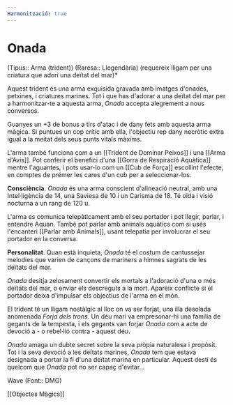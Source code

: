 ```yaml
---
Harmonització: true
---
```

# Onada

(Tipus:: Arma (trident)) (Raresa:: Llegendària) (requereix lligam per una criatura que adori una deïtat del mar)*

Aquest trident és una arma exquisida gravada amb imatges d'onades, petxines, i criatures marines. Tot i que has d'adorar a una deïtat del mar per a harmonitzar-te a aquesta arma, *Onada* accepta alegrement a nous conversos. 

Guanyes un +3 de bonus a tirs d'atac i de dany fets amb aquesta arma màgica. Si puntues un cop crític amb ella, l'objectiu rep dany necròtic extra igual a la meitat dels seus punts vitals màxims.

L'arma també funciona com a un [[Trident de Dominar Peixos]] i una [[Arma d'Avís]]. Pot conferir el benefici d'una [[Gorra de Respiració Aquàtica]] mentre l'aguantes, i pots usar-lo com un [[Cub de Força]] escollint l'efecte, en comptes de prémer les cares d'un cub per a seleccionar-los.

**Consciència**. *Onada* és una arma conscient d'alineació neutral, amb una Intel·ligència de 14, una Saviesa de 10 i un Carisma de 18. Té oïda i visió nocturna a un rang de 120 u.

L'arma es comunica telepàticament amb el seu portador i pot llegir, parlar, i entendre Aquan. També pot parlar amb animals aquàtics com si usés l'encanteri [[Parlar amb Animals]], usant telepatia per involucrar el seu portador en la conversa.

**Personalitat**. Quan està inquieta, *Onada* té el costum de cantussejar melodies que varien de cançons de mariners a himnes sagrats de les deïtats del mar.

*Onada* desitja zelosament convertir els mortals a l'adoració d'una o més deïtats del mar, o enviar els descreguts a la mort. Apareix conflicte si el portador deixa d'impulsar els objectius de l'arma en el món. 

El trident té un lligam nostàlgic al lloc on va ser forjat, una illa desolada anomenada *Forja dels trons*. Un déu marí va empresonar-hi una família de gegants de la tempesta, i els gegants van forjar *Onada* com a acte de devoció a - o rebel·lió contra - aquest déu.

*Onada* amaga un dubte secret sobre la seva pròpia naturalesa i propòsit. Tot i la seva devoció a les deïtats marines, *Onada* tem que estava designada a portar la fi d'una deïtat marina en particular. Aquest destí és quelcom que *Onada* pot no ser capaç d'evitar...

Wave (Font:: DMG)

[[Objectes Màgics]]